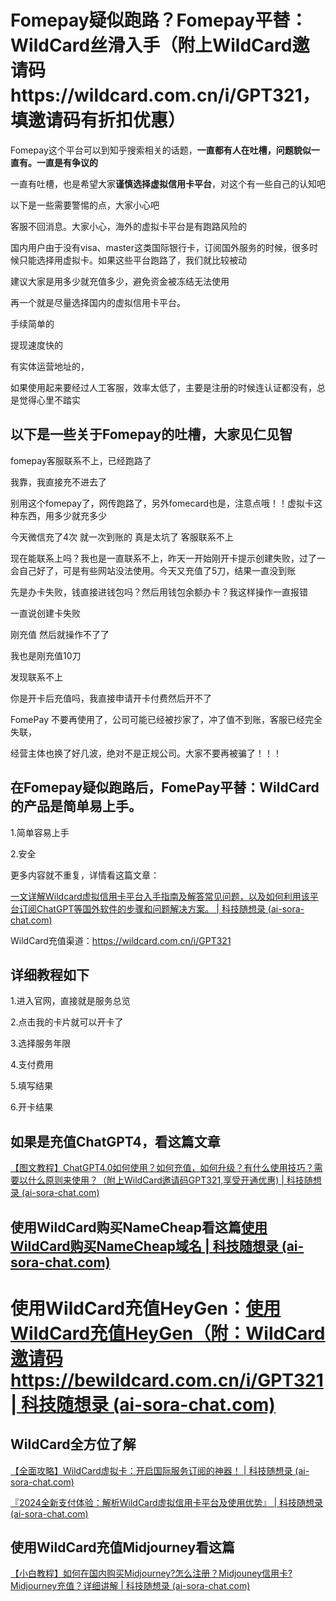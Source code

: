 # Fomepay疑似跑路？Fomepay平替：WildCard丝滑入手（附上WildCard邀请码https://wildcard.com.cn/i/GPT321，填邀请码有折扣优惠）

Fomepay这个平台可以到知乎搜索相关的话题，**一直都有人在吐槽，问题貌似一直有。一直是有争议的**

一直有吐槽，也是希望大家**谨慎选择虚拟信用卡平台**，对这个有一些自己的认知吧

以下是一些需要警惕的点，大家小心吧

客服不回消息。大家小心，海外的虚拟卡平台是有跑路风险的

国内用户由于没有visa、master这类国际银行卡，订阅国外服务的时候，很多时候只能选择用虚拟卡。如果这些平台跑路了，我们就比较被动

建议大家是用多少就充值多少，避免资金被冻结无法使用

再一个就是尽量选择国内的虚拟信用卡平台。

手续简单的

提现速度快的

有实体运营地址的，

如果使用起来要经过人工客服，效率太低了，主要是注册的时候连认证都没有，总是觉得心里不踏实

## 以下是一些关于Fomepay的吐槽，大家见仁见智

fomepay客服联系不上，已经跑路了

我靠，我直接充不进去了

别用这个fomepay了，网传跑路了，另外fomecard也是，注意点哦！！虚拟卡这种东西，用多少就充多少

今天微信充了4次 就一次到账的 真是太坑了 客服联系不上

现在能联系上吗？我也是一直联系不上，昨天一开始刚开卡提示创建失败，过了一会自己好了，可是有些网站没法使用。今天又充值了5刀，结果一直没到账

先是办卡失败，钱直接进钱包吗？然后用钱包余额办卡？我这样操作一直报错

一直说创建卡失败

刚充值 然后就操作不了了

我也是刚充值10刀

发现联系不上

你是开卡后充值吗，我直接申请开卡付费然后开不了

FomePay 不要再使用了，公司可能已经被抄家了，冲了值不到账，客服已经完全失联，

经营主体也换了好几波，绝对不是正规公司。大家不要再被骗了！！！

## 在Fomepay疑似跑路后，FomePay平替：WildCard的产品是简单易上手。

1.简单容易上手

2.安全

更多内容就不重复，详情看这篇文章：

[一文详解Wildcard虚拟信用卡平台入手指南及解答常见问题，以及如何利用该平台订阅ChatGPT等国外软件的步骤和问题解决方案。 | 科技随想录 (ai-sora-chat.com)](https://ai-sora-chat.com/#/handbook/Detailed-explanation-of-Wildcard.html)

WildCard充值渠道：https://wildcard.com.cn/i/GPT321

## 详细教程如下

1.进入官网，直接就是服务总览

2.点击我的卡片就可以开卡了

3.选择服务年限

4.支付费用

5.填写结果

6.开卡结果

## 如果是充值ChatGPT4，看这篇文章

[【图文教程】ChatGPT4.0如何使用？如何充值，如何升级？有什么使用技巧？需要以什么原则来使用？（附上WildCard邀请码GPT321,享受开通优惠) | 科技随想录 (ai-sora-chat.com)](https://ai-sora-chat.com/#/)

## 使用WildCard购买NameCheap看这篇[使用WildCard购买NameCheap域名 | 科技随想录 (ai-sora-chat.com)](https://ai-sora-chat.com/#/handbook/Purchase-NameCheap-domain-name-using-WildCard.html)


# 使用WildCard充值HeyGen：[使用WildCard充值HeyGen（附：WildCard邀请码https://bewildcard.com.cn/i/GPT321 | 科技随想录 (ai-sora-chat.com)](https://ai-sora-chat.com/#/handbook/Recharge-HeyGen-using-WildCard.html)

## WildCard全方位了解

[【全面攻略】WildCard虚拟卡：开启国际服务订阅的神器！ | 科技随想录 (ai-sora-chat.com)](https://ai-sora-chat.com/#/handbook/Comprehensive-Strategy-WildCard-Virtual-Card-A-Magic-Tool-for-Enabling-International-Service-Subscriptions.html)

[『2024全新支付体验：解析WildCard虚拟信用卡平台及使用优势』 | 科技随想录 (ai-sora-chat.com)](https://ai-sora-chat.com/#/handbook/2024-New-Payment-Experience-Analyzing-the-WildCard-Virtual-Credit-Card-Platform-and-Its-Advantages.html)

## 使用WildCard充值Midjourney看这篇

[【小白教程】如何在国内购买Midjourney?怎么注册？Midjouney信用卡?Midjourney充值？详细讲解 | 科技随想录 (ai-sora-chat.com)](https://ai-sora-chat.com/#/handbook/How-to-purchase-Midjournal-in-China.html)
